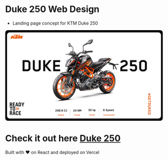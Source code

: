 # Duke 250 Web Design
- Landing page concept for KTM Duke 250

<img align="center" src="./src/components/assets/Duke-250-Webpage.png" alt="D">


# Check it out here [Duke 250](https://duke250.vercel.app)

 Built with ❤️ on React and deployed on Vercel
